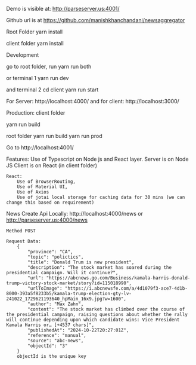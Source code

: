 Demo is visible at:
http://parseserver.us:4001/

Github url is at
https://github.com/manishkhanchandani/newsaggregator

Root Folder
yarn install

client folder
yarn install

Development

go to root folder, run
yarn run both

or terminal 1
yarn run dev

and terminal 2
cd client
yarn run start

For Server:
http://localhost:4000/
and for client:
http://localhost:3000/

Production:
client folder

yarn run build

root folder
yarn run build
yarn run prod

Go to http://localhost:4001/

Features:
Use of Typescript on Node js and React layer.
Server is on Node JS
Client is on React (in client folder)

    React:
        Use of BrowserRouting,
        Use of Material UI,
        Use of Axios
        Use of jotai local storage for caching data for 30 mins (we can change this based on requirement)

News Create Api
Locally: http://localhost:4000/news or http://parseserver.us:4000/news

    Method POST

    Request Data:
        {
            "province": "CA",
            "topic": "polictics",
            "title": "Donald Trum is new president",
            "description": "The stock market has soared during the presidential campaign. Will it continue?",
            "url": "https://abcnews.go.com/Business/kamala-harris-donald-trump-victory-stock-market/story?id=115018990",
            "urlToImage": "https://i.abcnewsfe.com/a/4d1079f3-ace7-4d1b-8000-393a5f8233b5/kamala-trump-election-gty-lv-241022_1729621193640_hpMain_16x9.jpg?w=1600",
            "author": "Max Zahn",
            "content": "The stock market has climbed over the course of the presidential campaign, raising questions about whether the rally will continue depending upon which candidate wins: Vice President Kamala Harris or… [+4537 chars]",
            "publishedAt": "2024-10-22T20:27:01Z",
            "reference": "manual",
            "source": "abc-news",
            "objectId": "3"
        }
        objectId is the unique key
